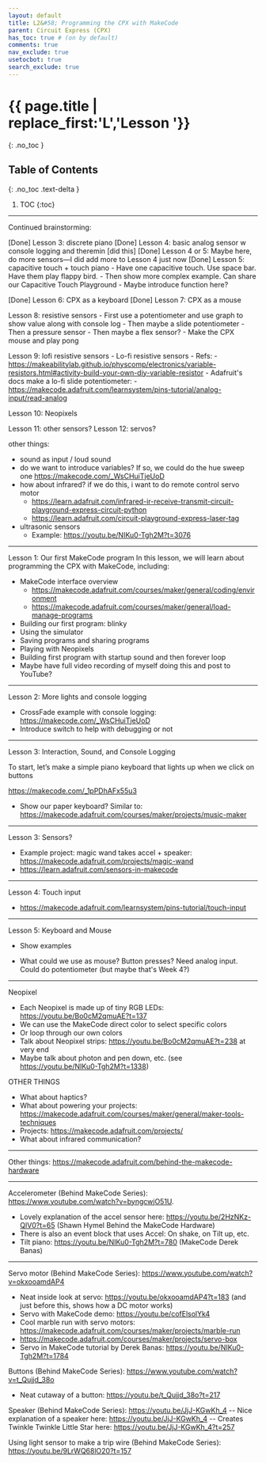 ```yaml
---
layout: default
title: L2&#58; Programming the CPX with MakeCode
parent: Circuit Express (CPX)
has_toc: true # (on by default)
comments: true
nav_exclude: true
usetocbot: true
search_exclude: true
---
```

# {{ page.title | replace_first:'L','Lesson '}}
{: .no_toc }

## Table of Contents
{: .no_toc .text-delta }

1. TOC
{:toc}
---

Continued brainstorming:

[Done] Lesson 3: discrete piano
[Done] Lesson 4: basic analog sensor w console logging and theremin [did this]
[Done] Lesson 4 or 5: Maybe here, do more sensors—I did add more to Lesson 4 just now
[Done] Lesson 5: capacitive touch + touch piano
    - Have one capacitive touch. Use space bar. Have them play flappy bird.
    - Then show more complex example. Can share our Capacitive Touch Playground
    - Maybe introduce function here?

[Done] Lesson 6: CPX as a keyboard
[Done] Lesson 7: CPX as a mouse

Lesson 8: resistive sensors
    - First use a potentiometer and use graph to show value along with console log
    - Then maybe a slide potentiometer
    - Then a pressure sensor
    - Then maybe a flex sensor?
    - Make the CPX mouse and play pong

Lesson 9: lofi resistive sensors
    - Lo-fi resistive sensors
    - Refs:
    - https://makeabilitylab.github.io/physcomp/electronics/variable-resistors.html#activity-build-your-own-diy-variable-resistor
    - Adafruit's docs make a lo-fi slide potentiometer:
      - https://makecode.adafruit.com/learnsystem/pins-tutorial/analog-input/read-analog

Lesson 10: Neopixels

Lesson 11: other sensors?
Lesson 12: servos?

other things:
- sound as input / loud sound
- do we want to introduce variables? If so, we could do the hue sweep one https://makecode.com/_WsCHuiTjeUoD
- how about infrared? if we do this, i want to do remote control servo motor
  - https://learn.adafruit.com/infrared-ir-receive-transmit-circuit-playground-express-circuit-python
  - https://learn.adafruit.com/circuit-playground-express-laser-tag
- ultrasonic sensors
  - Example: https://youtu.be/NIKu0-Tgh2M?t=3076

----
Lesson 1: Our first MakeCode program
In this lesson, we will learn about programming the CPX with MakeCode, including:

- MakeCode interface overview
    - https://makecode.adafruit.com/courses/maker/general/coding/environment
    - https://makecode.adafruit.com/courses/maker/general/load-manage-programs
- Building our first program: blinky
- Using the simulator
- Saving programs and sharing programs
- Playing with Neopixels
- Building first program with startup sound and then forever loop
- Maybe have full video recording of myself doing this and post to YouTube?

----
Lesson 2: More lights and console logging
- CrossFade example with console logging: https://makecode.com/_WsCHuiTjeUoD
- Introduce switch to help with debugging or not

-----
Lesson 3: Interaction, Sound, and Console Logging

To start, let’s make a simple piano keyboard that lights up when we click on buttons

https://makecode.com/_1pPDhAFx55u3

- Show our paper keyboard? Similar to: https://makecode.adafruit.com/courses/maker/projects/music-maker

-----
Lesson 3: Sensors?

- Example project: magic wand takes accel + speaker: https://makecode.adafruit.com/projects/magic-wand
- https://learn.adafruit.com/sensors-in-makecode

------
Lesson 4: Touch input

- https://makecode.adafruit.com/learnsystem/pins-tutorial/touch-input

-----
Lesson 5: Keyboard and Mouse

- Show examples

- What could we use as mouse? Button presses? Need analog input. Could do potentiometer (but maybe that's Week 4?)

-------
Neopixel
- Each Neopixel is made up of tiny RGB LEDs: https://youtu.be/Bo0cM2qmuAE?t=137
- We can use the MakeCode direct color to select specific colors
- Or loop through our own colors
- Talk about Neopixel strips: https://youtu.be/Bo0cM2qmuAE?t=238 at very end
- Maybe talk about photon and pen down, etc. (see https://youtu.be/NIKu0-Tgh2M?t=1338)

OTHER THINGS
- What about haptics?
- What about powering your projects: https://makecode.adafruit.com/courses/maker/general/maker-tools-techniques
- Projects: https://makecode.adafruit.com/projects/
- What about infrared communication?

----

Other things:
https://makecode.adafruit.com/behind-the-makecode-hardware

----
Accelerometer (Behind MakeCode Series): https://www.youtube.com/watch?v=byngcwjO51U. 
- Lovely explanation of the accel sensor here: https://youtu.be/2HzNKz-QlV0?t=65 (Shawn Hymel Behind the MakeCode Hardware)
- There is also an event block that uses Accel: On shake, on Tilt up, etc.
- Tilt piano: https://youtu.be/NIKu0-Tgh2M?t=780 (MakeCode Derek Banas)

----
Servo motor (Behind MakeCode Series): https://www.youtube.com/watch?v=okxooamdAP4 
- Neat inside look at servo: https://youtu.be/okxooamdAP4?t=183 (and just before this, shows how a DC motor works)
- Servo with MakeCode demo: https://youtu.be/cofElsolYk4
- Cool marble run with servo motors: https://makecode.adafruit.com/courses/maker/projects/marble-run
- https://makecode.adafruit.com/courses/maker/projects/servo-box
- Servo in MakeCode tutorial by Derek Banas: https://youtu.be/NIKu0-Tgh2M?t=1784

Buttons (Behind MakeCode Series): https://www.youtube.com/watch?v=t_Qujjd_38o
- Neat cutaway of a button: https://youtu.be/t_Qujjd_38o?t=217

Speaker (Behind MakeCode Series): https://youtu.be/JjJ-KGwKh_4
-- Nice explanation of a speaker here: https://youtu.be/JjJ-KGwKh_4
-- Creates Twinkle Twinkle Little Star here: https://youtu.be/JjJ-KGwKh_4?t=257

Using light sensor to make a trip wire (Behind MakeCode Series): https://youtu.be/9LrWQ68lO20?t=157